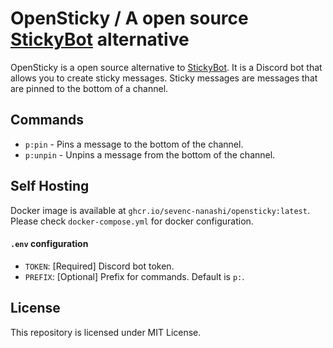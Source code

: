 # OpenSticky / A open source [StickyBot](https://stickybot.info) alternative

OpenSticky is a open source alternative to [StickyBot](https://stickybot.info).
It is a Discord bot that allows you to create sticky messages. Sticky messages are messages that are pinned to the bottom of a channel.

## Commands

- `p:pin` - Pins a message to the bottom of the channel.
- `p:unpin` - Unpins a message from the bottom of the channel.

## Self Hosting

Docker image is available at `ghcr.io/sevenc-nanashi/opensticky:latest`.
Please check `docker-compose.yml` for docker configuration.

#### `.env` configuration

- `TOKEN`: [Required] Discord bot token.
- `PREFIX`: [Optional] Prefix for commands. Default is `p:`.

## License

This repository is licensed under MIT License.

